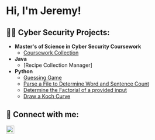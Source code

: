 <h1>Hi, I'm Jeremy! </h1>

<h2>👨‍💻 Cyber Security Projects:</h2>

- <b>Master's of Science in Cyber Security Coursework</b>
  - [Coursework Collection](https://github.com/Jwillett17/Coursework_Collection)
- <b>Java </b>
  - [Recipe Collection Manager]
- <b>Python</b>
  - [Guessing Game](https://github.com/Jwillett17/Guessing-Game)
  - [Parse a File to Determine Word and Sentence Count](https://github.com/Jwillett17/Parse-a-File)
  - [Determine the Factorial of a provided input](https://github.com/Jwillett17/Factorial)
  - [Draw a Koch Curve](https://github.com/Jwillett17/Draw-Koch-Curve)


<h2> 🤳 Connect with me:</h2>

[<img align="left" alt="JeremyWillett | LinkedIn" width="22px" src="https://cdn.jsdelivr.net/npm/simple-icons@v3/icons/linkedin.svg" />][linkedin]



[linkedin]: https://www.linkedin.com/in/jeremy-willett-143100219/

<!--
**jwillett17/jwillett17** is a ✨ _special_ ✨ repository because its `README.md` (this file) appears on your GitHub profile.

Here are some ideas to get you started:

- 🔭 I’m currently working on ...
- 🌱 I’m currently learning ...
- 👯 I’m looking to collaborate on ...
- 🤔 I’m looking for help with ...
- 💬 Ask me about ...
- 📫 How to reach me: ...
- 😄 Pronouns: ...
- ⚡ Fun fact: ...
-->
